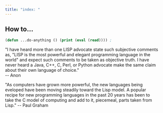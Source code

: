 ```yaml
---
title: "index: "
---
```


How to...
---------

```lisp
(defun ...do-anything () (print (eval (read)))) ;
```

"I have heard more than one LISP advocate state such subjective
comments as, "LISP is the most powerful and elegant programming
language in the world" and expect such comments to be taken as
objective truth. I have never heard a Java, C++, C, Perl, or
Python advocate make the same claim about their own language of
choice."       
-- Anon
 
"As computers have grown more powerful, the new languages being
eveloped have been moving steadily toward the Lisp model. A popular
recipe for new programming languages in the past 20 years has been
to take the C model of computing and add to it, piecemeal, parts
taken from Lisp."
-- Paul Graham



